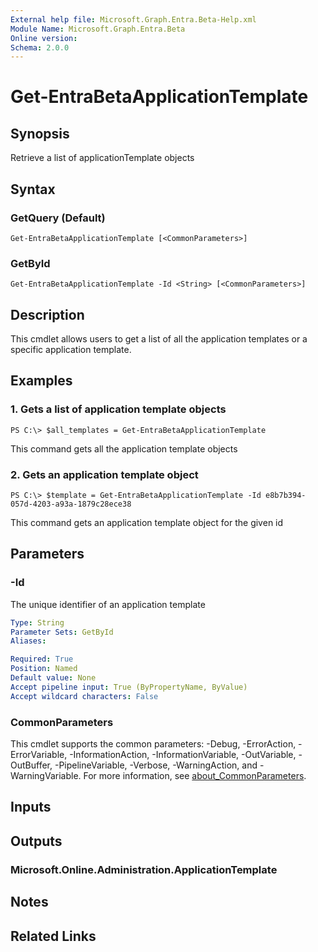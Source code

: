 ```yaml
---
External help file: Microsoft.Graph.Entra.Beta-Help.xml
Module Name: Microsoft.Graph.Entra.Beta
Online version:
Schema: 2.0.0
---
```


# Get-EntraBetaApplicationTemplate

## Synopsis
Retrieve a list of applicationTemplate objects

## Syntax

### GetQuery (Default)
```
Get-EntraBetaApplicationTemplate [<CommonParameters>]
```

### GetById
```
Get-EntraBetaApplicationTemplate -Id <String> [<CommonParameters>]
```

## Description
This cmdlet allows users to get a list of all the application templates or a specific application template.

## Examples

### 1. Gets a list of application template objects
```
PS C:\> $all_templates = Get-EntraBetaApplicationTemplate
```

This command gets all the application template objects

### 2. Gets an application template object
```
PS C:\> $template = Get-EntraBetaApplicationTemplate -Id e8b7b394-057d-4203-a93a-1879c28ece38
```

This command gets an application template object for the given id

## Parameters

### -Id
The unique identifier of an application template

```yaml
Type: String
Parameter Sets: GetById
Aliases:

Required: True
Position: Named
Default value: None
Accept pipeline input: True (ByPropertyName, ByValue)
Accept wildcard characters: False
```

### CommonParameters
This cmdlet supports the common parameters: -Debug, -ErrorAction, -ErrorVariable, -InformationAction, -InformationVariable, -OutVariable, -OutBuffer, -PipelineVariable, -Verbose, -WarningAction, and -WarningVariable. For more information, see [about_CommonParameters](https://go.microsoft.com/fwlink/?LinkID=113216).

## Inputs

## Outputs

### Microsoft.Online.Administration.ApplicationTemplate
## Notes
## Related Links
